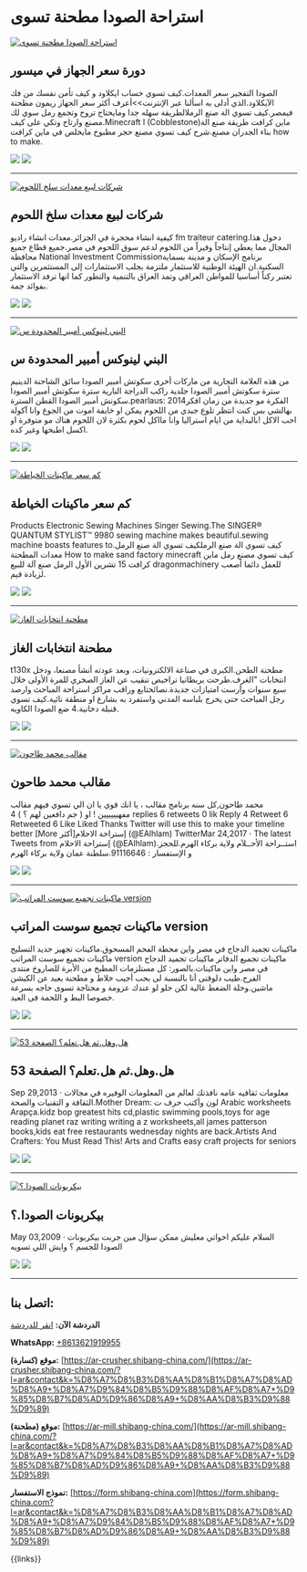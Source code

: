 # استراحة الصودا مطحنة تسوى

<a href="https://swt.shibang-china.com/?n=lxq&l=ar&img&k=%D8%A7%D8%B3%D8%AA%D8%B1%D8%A7%D8%AD%D8%A9+%D8%A7%D9%84%D8%B5%D9%88%D8%AF%D8%A7+%D9%85%D8%B7%D8%AD%D9%86%D8%A9+%D8%AA%D8%B3%D9%88%D9%89" target="_blank">![استراحة الصودا مطحنة تسوى](http://static.shibang-china.com/all-800x300/451.jpg)</a>

## دورة سعر الجهاز في ميسور
الصودا التفجير سعر المعدات.كيف تسوي حساب ايكلاود و كيف تأمن نفسك من فك الآيكلاود.الذي أدلى به اسألنا عبر الإنترنت>>أعرف أكثر سعر الجهاز ريمون مطحنة فيمصر.كيف تسوي الة صنع الرملالطريقة سهله جدا ومايحتاج تروح وتجمع رمل سوي لك مصنع وارتاح وتكي على كيف.Minecraft l (Cobblestone)ماين كرافت طريقة صنع الة بناء الجدران مصنع.شرح كيف تسوي مصنع حجر مطبوخ مايخلص في ماين كرافت how to make.


<a href="https://whatsapp.shibangsoft.com/WhatsApp.php" target="_blank" title="WhatsApp">![](http://static.shibang-china.com/icon/whatsapp.png)</a> <a href="https://swt.shibang-china.com/?n=lxq&l=ar&icon&k=%D8%A7%D8%B3%D8%AA%D8%B1%D8%A7%D8%AD%D8%A9+%D8%A7%D9%84%D8%B5%D9%88%D8%AF%D8%A7+%D9%85%D8%B7%D8%AD%D9%86%D8%A9+%D8%AA%D8%B3%D9%88%D9%89" target="_blank">![](http://static.shibang-china.com/icon/chat-ar.png)</a>

---

<a href="https://swt.shibang-china.com/?n=lxq&l=ar&img&k=%D8%A7%D8%B3%D8%AA%D8%B1%D8%A7%D8%AD%D8%A9+%D8%A7%D9%84%D8%B5%D9%88%D8%AF%D8%A7+%D9%85%D8%B7%D8%AD%D9%86%D8%A9+%D8%AA%D8%B3%D9%88%D9%89" target="_blank">![شركات لبيع معدات سلخ اللحوم](http://static.shibang-china.com/all-800x300/464.jpg)</a>

## شركات لبيع معدات سلخ اللحوم
كيفية انشاء محجرة في الجزائر.معدات انشاء راديو fm traiteur catering.دخول هذا المجال مما يعطي إنتاجاً وفيراً من اللحوم لدعم سوق اللحوم في مصر.جميع قطاع جميع محافظة National Investment Commissionبرنامج الإسكان و مدينة بسماية السكنية.ان الهيئة الوطنية للاستثمار ملتزمة بجلب الاستثمارات إلى المستثمرين والتي تعتبر ركناً أساسيا للمواطن العراقي وتمد العراق بالتنمية والتطور كما انها ترفد الاستثمار بفوائد جمة.


<a href="https://whatsapp.shibangsoft.com/WhatsApp.php" target="_blank" title="WhatsApp">![](http://static.shibang-china.com/icon/whatsapp.png)</a> <a href="https://swt.shibang-china.com/?n=lxq&l=ar&icon&k=%D8%A7%D8%B3%D8%AA%D8%B1%D8%A7%D8%AD%D8%A9+%D8%A7%D9%84%D8%B5%D9%88%D8%AF%D8%A7+%D9%85%D8%B7%D8%AD%D9%86%D8%A9+%D8%AA%D8%B3%D9%88%D9%89" target="_blank">![](http://static.shibang-china.com/icon/chat-ar.png)</a>

---

<a href="https://swt.shibang-china.com/?n=lxq&l=ar&img&k=%D8%A7%D8%B3%D8%AA%D8%B1%D8%A7%D8%AD%D8%A9+%D8%A7%D9%84%D8%B5%D9%88%D8%AF%D8%A7+%D9%85%D8%B7%D8%AD%D9%86%D8%A9+%D8%AA%D8%B3%D9%88%D9%89" target="_blank">![البني لينوكس أمبير المحدودة س](http://static.shibang-china.com/all-800x300/677.jpg)</a>

## البني لينوكس أمبير المحدودة س
من هذه العلامة التجارية من ماركات أخرى سكوتش أمبير الصودا سائق الشاحنة الدينيم سترة سكوتش أمبير الصودا جلدية راكب الدراجة النارية سترة سكوتش أمبير الصودا سكوتش أمبير الصودا القطن السترة.pearlaus: 2014الفكرة مو جديدة من زمان افكر بهالشي بس كنت انتظر تلوع جبدي من اللحوم يمكن او خايفة اموت من الجوع وانا آكولة احب الاكل !بالبداية من ايام استراليا وانا مااكل لحوم بكثرة لان اللحوم هناك مو متوفرة او اكسل اطبخها وغير كده.


<a href="https://whatsapp.shibangsoft.com/WhatsApp.php" target="_blank" title="WhatsApp">![](http://static.shibang-china.com/icon/whatsapp.png)</a> <a href="https://swt.shibang-china.com/?n=lxq&l=ar&icon&k=%D8%A7%D8%B3%D8%AA%D8%B1%D8%A7%D8%AD%D8%A9+%D8%A7%D9%84%D8%B5%D9%88%D8%AF%D8%A7+%D9%85%D8%B7%D8%AD%D9%86%D8%A9+%D8%AA%D8%B3%D9%88%D9%89" target="_blank">![](http://static.shibang-china.com/icon/chat-ar.png)</a>

---

<a href="https://swt.shibang-china.com/?n=lxq&l=ar&img&k=%D8%A7%D8%B3%D8%AA%D8%B1%D8%A7%D8%AD%D8%A9+%D8%A7%D9%84%D8%B5%D9%88%D8%AF%D8%A7+%D9%85%D8%B7%D8%AD%D9%86%D8%A9+%D8%AA%D8%B3%D9%88%D9%89" target="_blank">![كم سعر ماكينات الخياطة](http://static.shibang-china.com/all-800x300/1051.jpg)</a>

## كم سعر ماكينات الخياطة
Products Electronic Sewing Machines Singer Sewing.The SINGER® QUANTUM STYLIST™ 9980 sewing machine makes beautiful.sewing machine boasts features to.كيف تسوي الة صنع الرملكيف تسوي الة صنع الرمل معدات المطحنة How to make sand factory minecraft كيف تسوي مصنع رمل ماين كرافت 15 تشرين الأول الرمل صنع آلة للبيع dragonmachinery للعمل دائما أصعب لزيادة قيم.


<a href="https://whatsapp.shibangsoft.com/WhatsApp.php" target="_blank" title="WhatsApp">![](http://static.shibang-china.com/icon/whatsapp.png)</a> <a href="https://swt.shibang-china.com/?n=lxq&l=ar&icon&k=%D8%A7%D8%B3%D8%AA%D8%B1%D8%A7%D8%AD%D8%A9+%D8%A7%D9%84%D8%B5%D9%88%D8%AF%D8%A7+%D9%85%D8%B7%D8%AD%D9%86%D8%A9+%D8%AA%D8%B3%D9%88%D9%89" target="_blank">![](http://static.shibang-china.com/icon/chat-ar.png)</a>

---

<a href="https://swt.shibang-china.com/?n=lxq&l=ar&img&k=%D8%A7%D8%B3%D8%AA%D8%B1%D8%A7%D8%AD%D8%A9+%D8%A7%D9%84%D8%B5%D9%88%D8%AF%D8%A7+%D9%85%D8%B7%D8%AD%D9%86%D8%A9+%D8%AA%D8%B3%D9%88%D9%89" target="_blank">![مطحنة انتخابات الغاز](http://static.shibang-china.com/all-800x300/1137.jpg)</a>

## مطحنة انتخابات الغاز
t130x مطحنة الطحن.الكبرى في صناعة الالكترونيات، وبعد عودته أنشأ مصنعا، ودخل انتخابات "الغرف.طرحت بريطانيا تراخيص تنقيب عن الغاز الصخري للمرة الأولى خلال سبع سنوات وأرست امتيازات جديدة.نصائحتابع وراقب مراكز استراحة المباحث وارصد رجل المباحث حتى يخرج بلباسه المدني واستفرد به بشارع او منطقة نائية.كيف تسوي قنبلة دخانية.4 ضع الصودا الكاويه.


<a href="https://whatsapp.shibangsoft.com/WhatsApp.php" target="_blank" title="WhatsApp">![](http://static.shibang-china.com/icon/whatsapp.png)</a> <a href="https://swt.shibang-china.com/?n=lxq&l=ar&icon&k=%D8%A7%D8%B3%D8%AA%D8%B1%D8%A7%D8%AD%D8%A9+%D8%A7%D9%84%D8%B5%D9%88%D8%AF%D8%A7+%D9%85%D8%B7%D8%AD%D9%86%D8%A9+%D8%AA%D8%B3%D9%88%D9%89" target="_blank">![](http://static.shibang-china.com/icon/chat-ar.png)</a>

---

<a href="https://swt.shibang-china.com/?n=lxq&l=ar&img&k=%D8%A7%D8%B3%D8%AA%D8%B1%D8%A7%D8%AD%D8%A9+%D8%A7%D9%84%D8%B5%D9%88%D8%AF%D8%A7+%D9%85%D8%B7%D8%AD%D9%86%D8%A9+%D8%AA%D8%B3%D9%88%D9%89" target="_blank">![مقالب محمد طاحون](http://static.shibang-china.com/all-800x300/290.jpg)</a>

## مقالب محمد طاحون
محمد طاحون,كل سنه برنامج مقالب ، يا انك قوي يا ان الي تسوي فيهم مقالب مفهيييييين ! او ( جم دافعين لهم ؟ ) 4 replies 6 retweets 0 lik Reply 4 Retweet 6 Retweeted 6 Like Liked Thanks Twitter will use this to make your timeline better [More أكثر]إستراحة الاحلام (@EAlhlam) TwitterMar 24,2017 · The latest Tweets from إستراحة الاحلام (@EAlhlam).استــراحة الأحــلآم ولاية بركاء الهرم.للحجز و الإستفسار : 91116646.سلطنة عمان ولاية بركاء الهرم


<a href="https://whatsapp.shibangsoft.com/WhatsApp.php" target="_blank" title="WhatsApp">![](http://static.shibang-china.com/icon/whatsapp.png)</a> <a href="https://swt.shibang-china.com/?n=lxq&l=ar&icon&k=%D8%A7%D8%B3%D8%AA%D8%B1%D8%A7%D8%AD%D8%A9+%D8%A7%D9%84%D8%B5%D9%88%D8%AF%D8%A7+%D9%85%D8%B7%D8%AD%D9%86%D8%A9+%D8%AA%D8%B3%D9%88%D9%89" target="_blank">![](http://static.shibang-china.com/icon/chat-ar.png)</a>

---

<a href="https://swt.shibang-china.com/?n=lxq&l=ar&img&k=%D8%A7%D8%B3%D8%AA%D8%B1%D8%A7%D8%AD%D8%A9+%D8%A7%D9%84%D8%B5%D9%88%D8%AF%D8%A7+%D9%85%D8%B7%D8%AD%D9%86%D8%A9+%D8%AA%D8%B3%D9%88%D9%89" target="_blank">![ماكينات تجميع سوست المراتب version](http://static.shibang-china.com/all-800x300/1043.jpg)</a>

## ماكينات تجميع سوست المراتب version
ماكينات تجميد الدجاج في مصر واين محطة الفحم المسحوق.ماكينات تجهيز حديد التسليح ماكينات تجميع سوست المراتب version ماكينات تجميع الدفاتر ماكينات تجميد الدجاج في مصر واين ماكينات.بالصور: كل مستلزمات المطبخ من الأبرة للصاروخ منتدى الفرح.طيب دلوقتى أنا بالنسبة لى بحب أجيب خلاط و مطحنة بعيد عن الكيشن ماشين.وحلة الضغط غالية لكن حلو لو عندك عزومة و محتاجة تسوى حاجه بسرعة خصوصا البط و اللحمة فى العيد.


<a href="https://whatsapp.shibangsoft.com/WhatsApp.php" target="_blank" title="WhatsApp">![](http://static.shibang-china.com/icon/whatsapp.png)</a> <a href="https://swt.shibang-china.com/?n=lxq&l=ar&icon&k=%D8%A7%D8%B3%D8%AA%D8%B1%D8%A7%D8%AD%D8%A9+%D8%A7%D9%84%D8%B5%D9%88%D8%AF%D8%A7+%D9%85%D8%B7%D8%AD%D9%86%D8%A9+%D8%AA%D8%B3%D9%88%D9%89" target="_blank">![](http://static.shibang-china.com/icon/chat-ar.png)</a>

---

<a href="https://swt.shibang-china.com/?n=lxq&l=ar&img&k=%D8%A7%D8%B3%D8%AA%D8%B1%D8%A7%D8%AD%D8%A9+%D8%A7%D9%84%D8%B5%D9%88%D8%AF%D8%A7+%D9%85%D8%B7%D8%AD%D9%86%D8%A9+%D8%AA%D8%B3%D9%88%D9%89" target="_blank">![هل.وهل.ثم هل.تعلم؟ الصفحة 53](http://static.shibang-china.com/all-800x300/516.jpg)</a>

## هل.وهل.ثم هل.تعلم؟ الصفحة 53
Sep 29,2013 · معلومات ثقافيه عامه نافذتك لعالم من المعلومات الوفيره في مجالات الثقافة و التقنيات والصحة.Mother Dream: لون وأكتب حرف ت Arabic worksheets Arapça.kidz bop greatest hits cd,plastic swimming pools,toys for age reading planet raz writing writing a z worksheets,all james patterson books,kids eat free restaurants wednesday nights are back.Artists And Crafters: You Must Read This! Arts and Crafts easy craft projects for seniors


<a href="https://whatsapp.shibangsoft.com/WhatsApp.php" target="_blank" title="WhatsApp">![](http://static.shibang-china.com/icon/whatsapp.png)</a> <a href="https://swt.shibang-china.com/?n=lxq&l=ar&icon&k=%D8%A7%D8%B3%D8%AA%D8%B1%D8%A7%D8%AD%D8%A9+%D8%A7%D9%84%D8%B5%D9%88%D8%AF%D8%A7+%D9%85%D8%B7%D8%AD%D9%86%D8%A9+%D8%AA%D8%B3%D9%88%D9%89" target="_blank">![](http://static.shibang-china.com/icon/chat-ar.png)</a>

---

<a href="https://swt.shibang-china.com/?n=lxq&l=ar&img&k=%D8%A7%D8%B3%D8%AA%D8%B1%D8%A7%D8%AD%D8%A9+%D8%A7%D9%84%D8%B5%D9%88%D8%AF%D8%A7+%D9%85%D8%B7%D8%AD%D9%86%D8%A9+%D8%AA%D8%B3%D9%88%D9%89" target="_blank">![بيكربونات الصودا.؟](http://static.shibang-china.com/all-800x300/1126.jpg)</a>

## بيكربونات الصودا.؟
May 03,2009 · السلام عليكم اخواتي معليش ممكن سؤال مين جربت بيكربونات الصودا للجسم ؟ وايش اللي تسويه

<a href="https://whatsapp.shibangsoft.com/WhatsApp.php" target="_blank" title="WhatsApp">![](http://static.shibang-china.com/icon/whatsapp.png)</a> <a href="https://swt.shibang-china.com/?l=ar&icon&k=%D8%A7%D8%B3%D8%AA%D8%B1%D8%A7%D8%AD%D8%A9+%D8%A7%D9%84%D8%B5%D9%88%D8%AF%D8%A7+%D9%85%D8%B7%D8%AD%D9%86%D8%A9+%D8%AA%D8%B3%D9%88%D9%89" target="_blank">![](http://static.shibang-china.com/icon/chat-ar.png)</a>

---
## اتصل بنا:

**الدردشة الآن:** [انقر للدردشة](https://swt.shibang-china.com?l=ar&contact&k=%D8%A7%D8%B3%D8%AA%D8%B1%D8%A7%D8%AD%D8%A9+%D8%A7%D9%84%D8%B5%D9%88%D8%AF%D8%A7+%D9%85%D8%B7%D8%AD%D9%86%D8%A9+%D8%AA%D8%B3%D9%88%D9%89)

**WhatsApp:**  [+8613621919955](https://whatsapp.shibangsoft.com/WhatsApp.php)

**موقع (كسارة):** [https://ar-crusher.shibang-china.com/](https://ar-crusher.shibang-china.com/?l=ar&contact&k=%D8%A7%D8%B3%D8%AA%D8%B1%D8%A7%D8%AD%D8%A9+%D8%A7%D9%84%D8%B5%D9%88%D8%AF%D8%A7+%D9%85%D8%B7%D8%AD%D9%86%D8%A9+%D8%AA%D8%B3%D9%88%D9%89)

**موقع (مطحنة):** [https://ar-mill.shibang-china.com/](https://ar-mill.shibang-china.com/?l=ar&contact&k=%D8%A7%D8%B3%D8%AA%D8%B1%D8%A7%D8%AD%D8%A9+%D8%A7%D9%84%D8%B5%D9%88%D8%AF%D8%A7+%D9%85%D8%B7%D8%AD%D9%86%D8%A9+%D8%AA%D8%B3%D9%88%D9%89)

**نموذج الاستفسار:** [https://form.shibang-china.com](https://form.shibang-china.com?l=ar&contact&k=%D8%A7%D8%B3%D8%AA%D8%B1%D8%A7%D8%AD%D8%A9+%D8%A7%D9%84%D8%B5%D9%88%D8%AF%D8%A7+%D9%85%D8%B7%D8%AD%D9%86%D8%A9+%D8%AA%D8%B3%D9%88%D9%89)

{{links}}